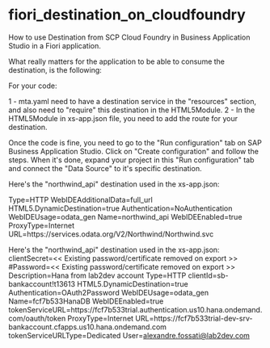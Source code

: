 # fiori_destination_on_cloudfoundry
How to use Destination from SCP Cloud Foundry in Business Application Studio in a Fiori application.

What really matters for the application to be able to consume the destination, is the following:

For your code:

1 - mta.yaml need to have a destination service in the "resources" section, and also need to "require" this destination in the HTML5Module.
2 - In the HTML5Module in xs-app.json file, you need to add the route for your destination.

Once the code is fine, you need to go to the "Run configuration" tab on SAP Business Application Studio.
Click on "Create configuration" and follow the steps.
When it's done, expand your project in this "Run configuration" tab and connect the "Data Source" to it's specific destination.

Here's the "northwind_api" destination used in the xs-app.json:

Type=HTTP
WebIDEAdditionalData=full_url
HTML5.DynamicDestination=true
Authentication=NoAuthentication
WebIDEUsage=odata_gen
Name=northwind_api
WebIDEEnabled=true
ProxyType=Internet
URL=https\://services.odata.org/V2/Northwind/Northwind.svc

Here's the "northwind_api" destination used in the xs-app.json:
clientSecret=<< Existing password/certificate removed on export >>
#Password=<< Existing password/certificate removed on export >>
Description=Hana from lab2dev account
Type=HTTP
clientId=sb-bankaccount\!t13613
HTML5.DynamicDestination=true
Authentication=OAuth2Password
WebIDEUsage=odata_gen
Name=fcf7b533HanaDB
WebIDEEnabled=true
tokenServiceURL=https\://fcf7b533trial.authentication.us10.hana.ondemand.com/oauth/token
ProxyType=Internet
URL=https\://fcf7b533trial-dev-srv-bankaccount.cfapps.us10.hana.ondemand.com
tokenServiceURLType=Dedicated
User=alexandre.fossati@lab2dev.com
